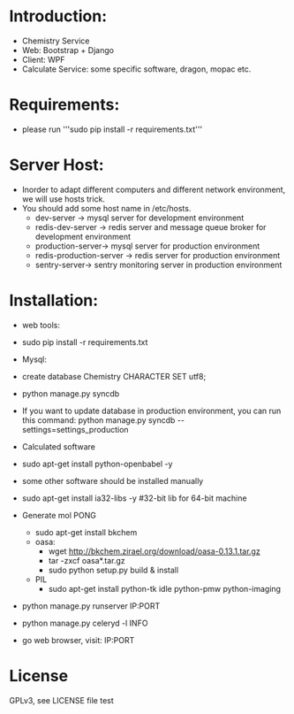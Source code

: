# Introduction:

 * Chemistry Service
 * Web: Bootstrap + Django
 * Client: WPF
 * Calculate Service: some specific software, dragon, mopac etc.

# Requirements:
 * please run '''sudo pip install -r requirements.txt'''

# Server Host:
 * Inorder to adapt different computers and different network environment,
 we will use hosts trick.
 * You should add some host name in /etc/hosts.
   * dev-server -> mysql server for development environment
   * redis-dev-server -> redis server and message queue broker for development environment
   * production-server-> mysql server for production environment
   * redis-production-server -> redis server for production environment
   * sentry-server-> sentry monitoring server in production environment

# Installation:
 * web tools:
  * sudo pip install -r requirements.txt
 
 * Mysql:
  * create database Chemistry CHARACTER SET utf8;
  * python manage.py syncdb
  * If you want to update database in production environment, you can 
    run this command: python manage.py syncdb --settings=settings_production 

 * Calculated software
  * sudo apt-get install python-openbabel -y
  * some other software should be installed manually
  * sudo apt-get install ia32-libs -y  #32-bit lib for 64-bit machine
  * Generate mol PONG
    * sudo apt-get install bkchem
    * oasa:
      * wget http://bkchem.zirael.org/download/oasa-0.13.1.tar.gz
      * tar -zxcf oasa*.tar.gz
      * sudo python setup.py build & install
    * PIL
      * sudo apt-get install python-tk idle python-pmw python-imaging


 * python manage.py runserver IP:PORT
 * python manage.py celeryd -l INFO 
 * go web browser, visit: IP:PORT

# License
 GPLv3, see LICENSE file
 test
